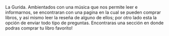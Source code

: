 La Gurida.
Ambientados con una música que nos permite leer e informarnos, se encontraran con una pagina en la cual se pueden comprar libros, y así mismo leer la reseña de alguno de ellos; por otro lado esta la opción de enviar todo tipo de preguntas. Encontraras una sección en donde podras comprar tu libro favorito!